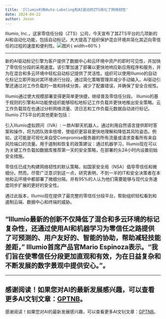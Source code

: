 ```yaml
---
title: 'Illumio利用Auto-Labeling和AI驱动的ZTS简化了网络韧性'
date: 2024-04-22
author: Jeson
---
```


Illumio, Inc.，这家零信任分段（ZTS）公司，今天宣布了其ZTS平台的几项新的AI和自动化功能，包括自动标记，大大提高了组织保护混合环境并简化其迈向零信任的过程的速度和便利性。![图片](https://ai-techpark.com/wp-content/uploads/2024/04/Illumio-simplifies-960x540.jpg){ width=60% }

---


新的AI驱动标记引擎为客户提供了数据中心和云环境中资产的即时可见性，并加快了零信任分段的采用速度。该引擎加速了部署以更快地响应新应用程序和服务，并为在混合和多云环境中轻松自动标记提供了灵活性。组织可以使用Illumio的自动化标记立即开始对其环境进行分段，通过简化策略管理并减少手动输入。AI驱动引擎还通过对工作负载的一致和持续分类，减少了配置错误，并确保了安全合规性。

Illumio通过使大规模部署变得更简单更快捷，继续普及零信任分段。 Illumio的基于规则的引擎和AI功能使组织能够轻松地标记工作负载并更快地推出安全策略。云工作负载现在也通过分析网络流量、流日志和工作负载元数据自动进行标记。 Illumio ZTS平台的其他更新包括：

引入Illumio虚拟顾问（IVA）: 一款AI聊天机器人，通过利用自然语言提供即时答案和操作，将为团队效率倍增，使组织更容易更快地理解和降低其风险姿态。例如，这可能是可视化来自受Compromise服务器的所有流量或请求查看所有来自风险端口的流量。用于遏制和恢复的政策建议：通过机器学习，Illumio现在可以为关键工作负载如数据库推荐第一天的安全策略，在部署的头24小时内设置初始安全措施。

零信任已成为构建网络韧性的默认策略，如国家安全局（NSA）倡导零信任和微细分。然而，尽管广泛意识到这一点，研究表明，不到一半的IT和安全决策者在本地和云环境中都部署了微细分隔，并有95%的人认为他们需要能够与现代业务速度同步扩展的更好的安全性。

通过此版本，Illumio现在提供了最完整的零信任分段平台，帮助组织轻松看到和遏制云端、数据中心和终端的威胁。

“Illumio最新的创新不仅降低了混合和多云环境的标记复杂性，还通过使用AI和机器学习为零信任之路提供了可预测的、用户友好的、智能的协助，帮助减轻技能差距，” Illumio首席产品官Mario Espinoza表示。“我们旨在使零信任分段更加直观和有效，为在日益复杂和不断发展的数字景观中提供安心。”。
---

---
感谢阅读！如果您对AI的最新发展感兴趣，可以查看更多AI文钊文章：[GPTNB](https://gptnb.com)。
---
感谢阅读！如果您对AI的最新发展感兴趣，可以查看更多AI文钊文章：[GPTNB](https://gptnb.com)。
